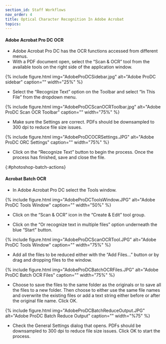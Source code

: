 ```yaml
---
section_id: Staff Workflows
nav_order: 4
title: Optical Character Recognition In Adobe Acrobat
topics:
---
```


#### Adobe Acrobat Pro DC OCR

- Adobe Acrobat Pro DC has the OCR functions accessed from different menus.
- With a PDF document open, select the “Scan & OCR” tool from the available tools on the right side of the application window.

{% include figure.html img="AdobeProDCSidebar.jpg" alt="Adobe ProDC sidebar" caption="" width="25%" %}

- Select the “Recognize Text” option on the Toolbar and select “In This File” from the dropdown menu.

{% include figure.html img="AdobeProDCScanOCRToolbar.jpg" alt="Adobe ProDC Scan OCR Toolbar" caption="" width="75%" %}

- Make sure the Settings are correct. PDFs should be downsampled to 300 dpi to reduce file size issues.

{% include figure.html img="AdobeProDCOCRSettings.JPG" alt="Adobe ProDC ORC Settings" caption="" width="75%" %}

- Click on the “Recognize Text” button to begin the process. Once the process has finished, save and close the file.

{:#photoshop-batch-actions}
#### Acrobat Batch OCR

- In Adobe Acrobat Pro DC select the Tools window.

{% include figure.html img="AdobeProDCToolsWindow.JPG" alt="Adobe ProDC Tools Window" caption="" width="50%" %}

- Click on the “Scan & OCR” icon in the “Create & Edit” tool group.

- Click on the “Or recognize text in multiple files” option underneath the blue “Start” button.

{% include figure.html img="AdobeProDCScanOCRTool.JPG" alt="Adobe ProDC Tools Window" caption="" width="75%" %}

- Add all the files to be reduced either with the “Add Files…” button or by drag and dropping files to the window.

{% include figure.html img="AdobeProDCBatchOCRFiles.JPG" alt="Adobe ProDC Batch OCR Files" caption="" width="75%" %}

- Choose to save the files to the same folder as the originals or to save all the files to a new folder. Then choose to either use the same file names and overwrite the existing files or add a text string either before or after the original file name. Click OK.

{% include figure.html img="AdobeProDCBatchReduceOutput.JPG" alt="Adobe ProDC Batch Reduce Output" caption="" width="%75" %}

- Check the General Settings dialog that opens. PDFs should be downsampled to 300 dpi to reduce file size issues. Click OK to start the process.